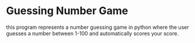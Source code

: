 # Guessing Number Game

this program represents a number guessing game in python where the user guesses a number between 1-100 and automatically scores your score. 
